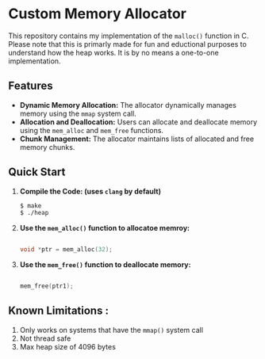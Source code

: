 # Custom Memory Allocator

This repository contains my implementation of the `malloc()` function in C. Please note that this is primarly made for fun and eductional purposes to understand how the heap works. It is by no means a one-to-one implementation.
## Features

- **Dynamic Memory Allocation:** The allocator dynamically manages memory using the `mmap` system call.
- **Allocation and Deallocation:** Users can allocate and deallocate memory using the `mem_alloc` and `mem_free` functions.
- **Chunk Management:** The allocator maintains lists of allocated and free memory chunks.

## Quick Start

1. **Compile the Code: (uses `clang` by default)**
   ```bash
   $ make
   $ ./heap
   ```

2. **Use the `mem_alloc()` function to allocatoe memroy:**
   ```c

   void *ptr = mem_alloc(32);

   ```

4. **Use the `mem_free()` function to deallocate memory:**
   ```c

   mem_free(ptr1);

   ```
##  Known Limitations : 

1. Only works on systems that have the `mmap()` system call
2. Not thread safe
3. Max heap size of 4096 bytes
